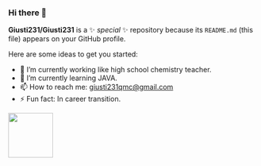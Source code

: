 ### Hi there 👋


**Giusti231/Giusti231** is a ✨ _special_ ✨ repository because its `README.md` (this file) appears on your GitHub profile.

Here are some ideas to get you started:

- 🔭 I’m currently working like high school chemistry teacher.
- 🌱 I’m currently learning JAVA.
- 📫 How to reach me: giusti231qmc@gmail.com
- ⚡ Fun fact: In career transition.


 <img src="https://cdn.jsdelivr.net/gh/devicons/devicon/icons/java/java-original.svg" width="90" height=90/> 
         


